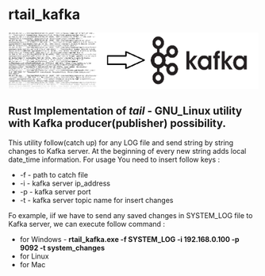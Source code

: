 # rtail_kafka
![alt text](https://github.com/aazizov/rtail_kafka/blob/master/rtail_kafka.png?raw=true)
## Rust Implementation of _tail_ - GNU_Linux utility with Kafka producer(publisher) possibility.
This utility follow(catch up) for any LOG file and send string by string changes to Kafka server.
At the beginning of every new string adds local date_time information.
For usage You need to insert follow keys :
- -f - path to catch file
- -i - kafka server ip_address
- -p - kafka server port
- -t - kafka server topic name for insert changes

Fo example, iif we have to send any saved changes in SYSTEM_LOG file to Kafka server, we can execute follow command :
- for Windows - **rtail_kafka.exe -f SYSTEM_LOG -i 192.168.0.100 -p 9092 -t system_changes**
- for Linux
- for Mac


